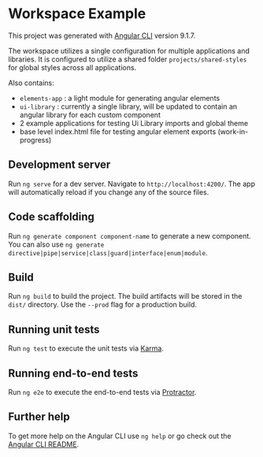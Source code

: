 # Workspace Example

This project was generated with [Angular CLI](https://github.com/angular/angular-cli) version 9.1.7.

The workspace utilizes a single configuration for multiple applications and libraries.
It is configured to utilize a shared folder `projects/shared-styles` for global styles across all applications.

Also contains:
- `elements-app` : a light module for generating angular elements
- `ui-library` :  currently a single library, will be updated to contain an angular library for each custom component
- 2 example applications for testing Ui Library imports and global theme
- base level index.html file for testing angular element exports (work-in-progress)

## Development server

Run `ng serve` for a dev server. Navigate to `http://localhost:4200/`. The app will automatically reload if you change any of the source files.

## Code scaffolding

Run `ng generate component component-name` to generate a new component. You can also use `ng generate directive|pipe|service|class|guard|interface|enum|module`.

## Build

Run `ng build` to build the project. The build artifacts will be stored in the `dist/` directory. Use the `--prod` flag for a production build.

## Running unit tests

Run `ng test` to execute the unit tests via [Karma](https://karma-runner.github.io).

## Running end-to-end tests

Run `ng e2e` to execute the end-to-end tests via [Protractor](http://www.protractortest.org/).

## Further help

To get more help on the Angular CLI use `ng help` or go check out the [Angular CLI README](https://github.com/angular/angular-cli/blob/master/README.md).

